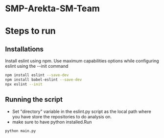 # SMP-Arekta-SM-Team

# Steps to run

## Installations

Install eslint using npm. Use maximum capabilities options while configuring eslint using the --init command

```sh
npm install eslint --save-dev
npm install babel-eslint --save-dev
npx eslint --init
```

## Running the script

- Set "directory" variable in the eslint.py script as the local path where you have store the repositories to do analysis on.
- make sure to have python installed.Run

```sh
python main.py
```
